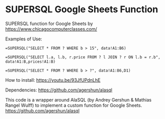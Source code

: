 # SUPERSQL Google Sheets Function
SUPERSQL function for Google Sheets by https://www.chicagocomputerclasses.com/

Examples of Use:
```
=SUPERSQL("SELECT * FROM ? WHERE b > 15", data!A1:B6)
```
```
=SUPERSQL("SELECT l.a, l.b, r.price FROM ? l JOIN ? r ON l.b = r.b", data!A1:B,prices!A1:B)
```
```
=SUPERSQL("SELECT * FROM ? WHERE b > ?", data!A1:B6,D1)
```

How to install:
https://youtu.be/93JfUPdnLhE

Dependencies:
https://github.com/agershun/alasql


This code is a wrapper around AlaSQL (by Andrey Gershun & Mathias Rangel Wulff) to implement a custom function for Google Sheets.
https://github.com/agershun/alasql
